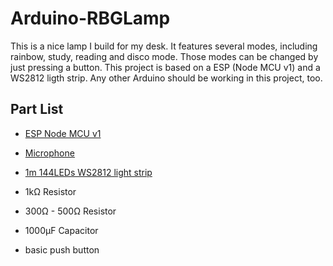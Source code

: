 # Arduino-RBGLamp

This is a nice lamp I build for my desk. It features several modes, including rainbow, study, reading and disco mode.
Those modes can be changed by just pressing a button.
This project is based on a ESP (Node MCU v1) and a WS2812 ligth strip. 
Any other Arduino should be working in this project, too.

## Part List

- [ESP Node MCU v1](https://de.aliexpress.com/item/ESP8266-CH340G-CH340-G-NodeMcu-V3-Lua-Wireless-WIFI-Module-Connector-Development-Board-Based-ESP-12E/32800966224.html)

- [Microphone](https://de.aliexpress.com/item/Sound-Detector-module/32569653599.html?spm=a2g0s.9042311.0.0.78634c4dSSgc9y)

- [1m 144LEDs WS2812 light strip](https://de.aliexpress.com/item/1m-2m-3m-4m-5m-ws2812b-ws2812-led-strip-individually-addressable-smart-led-strip-black-white/32682015405.html?spm=a2g0s.9042311.0.0.78634c4dSSgc9y)

- 1kΩ Resistor
- 300Ω - 500Ω Resistor
- 1000μF Capacitor
- basic push button
